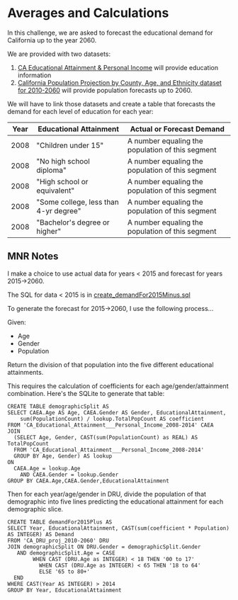 # Averages and Calculations

In this challenge, we are asked to forecast the educational demand for California up to the year 2060.

We are provided with two datasets:
1. [CA Educational Attainment & Personal Income](https://data.ca.gov/dataset/ca-educational-attainment-personal-income) will provide education information
2. [California Population Projection by County, Age, and Ethnicity dataset for 2010-2060](https://data.ca.gov/dataset/california-population-projection-county-age-gender-and-ethnicity/resource/cd0453ba-a6db-4542#{}) will provide population forecasts up to 2060.

We will have to link those datasets and create a table that forecasts the demand for each level of education for each year:

| Year | Educational Attainment | Actual or Forecast Demand |
|---|---|---|
| 2008 | "Children under 15" | A number equaling the population of this segment |
| 2008 | "No high school diploma" | A number equaling the population of this segment |
| 2008 | "High school or equivalent" | A number equaling the population of this segment |
| 2008 | "Some college, less than 4-yr degree" | A number equaling the population of this segment |
| 2008 | "Bachelor's degree or higher" | A number equaling the population of this segment |

## MNR Notes
I make a choice to use actual data for years < 2015 and forecast for years 2015->2060.

The SQL for data < 2015 is in [create_demandFor2015Minus.sql](create_demandFor2015Minus.sql)

To generate the forecast for 2015->2060, I use the following process...

Given:
* Age
* Gender
* Population

Return the division of that population into the five different educational attainments.

This requires the calculation of coefficients for each age/gender/attainment combination. Here's the SQLite to generate that table:

    CREATE TABLE demographicSplit AS
    SELECT CAEA.Age AS Age, CAEA.Gender AS Gender, EducationalAttainment,  
      	sum(PopulationCount) / lookup.TotalPopCount AS coefficient
    FROM 'CA_Educational_Attainment___Personal_Income_2008-2014' CAEA
    JOIN
      (SELECT Age, Gender, CAST(sum(PopulationCount) as REAL) AS TotalPopCount
      FROM 'CA_Educational_Attainment___Personal_Income_2008-2014'
      GROUP BY Age, Gender) AS lookup
    ON
      CAEA.Age = lookup.Age
	    AND CAEA.Gender = lookup.Gender
    GROUP BY CAEA.Age,CAEA.Gender,EducationalAttainment

Then for each year/age/gender in DRU, divide the population of that demographic into five lines predicting the educational attainment for each demographic slice.

    CREATE TABLE demandFor2015Plus AS
    SELECT Year, EducationalAttainment, CAST(sum(coefficient * Population) AS INTEGER) AS Demand
    FROM 'CA_DRU_proj_2010-2060' DRU
    JOIN demographicSplit ON DRU.Gender = demographicSplit.Gender
       AND demographicSplit.Age = CASE
		    WHEN CAST (DRU.Age as INTEGER) < 18 THEN '00 to 17'
			  WHEN CAST (DRU.Age as INTEGER) < 65 THEN '18 to 64'
			  ELSE '65 to 80+'
	  END
    WHERE CAST(Year AS INTEGER) > 2014
    GROUP BY Year, EducationalAttainment
